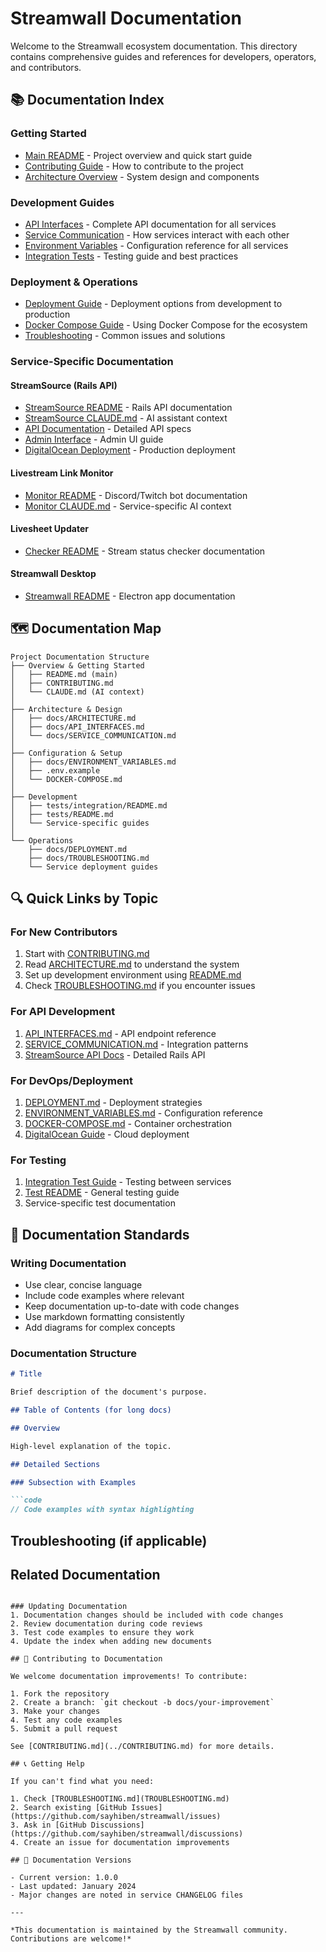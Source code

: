# Streamwall Documentation

Welcome to the Streamwall ecosystem documentation. This directory contains comprehensive guides and references for developers, operators, and contributors.

## 📚 Documentation Index

### Getting Started
- [Main README](../README.md) - Project overview and quick start guide
- [Contributing Guide](../CONTRIBUTING.md) - How to contribute to the project
- [Architecture Overview](ARCHITECTURE.md) - System design and components

### Development Guides
- [API Interfaces](API_INTERFACES.md) - Complete API documentation for all services
- [Service Communication](SERVICE_COMMUNICATION.md) - How services interact with each other
- [Environment Variables](ENVIRONMENT_VARIABLES.md) - Configuration reference for all services
- [Integration Tests](../tests/integration/README.md) - Testing guide and best practices

### Deployment & Operations
- [Deployment Guide](DEPLOYMENT.md) - Deployment options from development to production
- [Docker Compose Guide](../DOCKER-COMPOSE.md) - Using Docker Compose for the ecosystem
- [Troubleshooting](TROUBLESHOOTING.md) - Common issues and solutions

### Service-Specific Documentation

#### StreamSource (Rails API)
- [StreamSource README](../streamsource/README.md) - Rails API documentation
- [StreamSource CLAUDE.md](../streamsource/CLAUDE.md) - AI assistant context
- [API Documentation](../streamsource/API_DOCUMENTATION.md) - Detailed API specs
- [Admin Interface](../streamsource/ADMIN_INTERFACE.md) - Admin UI guide
- [DigitalOcean Deployment](../streamsource/DIGITALOCEAN_DEPLOYMENT_GUIDE.md) - Production deployment

#### Livestream Link Monitor
- [Monitor README](../livestream-link-monitor/README.md) - Discord/Twitch bot documentation
- [Monitor CLAUDE.md](../livestream-link-monitor/CLAUDE.md) - Service-specific AI context

#### Livesheet Updater
- [Checker README](../livesheet-updater/README.md) - Stream status checker documentation

#### Streamwall Desktop
- [Streamwall README](../streamwall/README.md) - Electron app documentation

## 🗺️ Documentation Map

```
Project Documentation Structure
├── Overview & Getting Started
│   ├── README.md (main)
│   ├── CONTRIBUTING.md
│   └── CLAUDE.md (AI context)
│
├── Architecture & Design
│   ├── docs/ARCHITECTURE.md
│   ├── docs/API_INTERFACES.md
│   └── docs/SERVICE_COMMUNICATION.md
│
├── Configuration & Setup
│   ├── docs/ENVIRONMENT_VARIABLES.md
│   ├── .env.example
│   └── DOCKER-COMPOSE.md
│
├── Development
│   ├── tests/integration/README.md
│   ├── tests/README.md
│   └── Service-specific guides
│
└── Operations
    ├── docs/DEPLOYMENT.md
    ├── docs/TROUBLESHOOTING.md
    └── Service deployment guides
```

## 🔍 Quick Links by Topic

### For New Contributors
1. Start with [CONTRIBUTING.md](../CONTRIBUTING.md)
2. Read [ARCHITECTURE.md](ARCHITECTURE.md) to understand the system
3. Set up development environment using [README.md](../README.md)
4. Check [TROUBLESHOOTING.md](TROUBLESHOOTING.md) if you encounter issues

### For API Development
1. [API_INTERFACES.md](API_INTERFACES.md) - API endpoint reference
2. [SERVICE_COMMUNICATION.md](SERVICE_COMMUNICATION.md) - Integration patterns
3. [StreamSource API Docs](../streamsource/API_DOCUMENTATION.md) - Detailed Rails API

### For DevOps/Deployment
1. [DEPLOYMENT.md](DEPLOYMENT.md) - Deployment strategies
2. [ENVIRONMENT_VARIABLES.md](ENVIRONMENT_VARIABLES.md) - Configuration reference
3. [DOCKER-COMPOSE.md](../DOCKER-COMPOSE.md) - Container orchestration
4. [DigitalOcean Guide](../streamsource/DIGITALOCEAN_DEPLOYMENT_GUIDE.md) - Cloud deployment

### For Testing
1. [Integration Test Guide](../tests/integration/README.md) - Testing between services
2. [Test README](../tests/README.md) - General testing guide
3. Service-specific test documentation

## 📝 Documentation Standards

### Writing Documentation
- Use clear, concise language
- Include code examples where relevant
- Keep documentation up-to-date with code changes
- Use markdown formatting consistently
- Add diagrams for complex concepts

### Documentation Structure
```markdown
# Title

Brief description of the document's purpose.

## Table of Contents (for long docs)

## Overview

High-level explanation of the topic.

## Detailed Sections

### Subsection with Examples

```code
// Code examples with syntax highlighting
```

## Troubleshooting (if applicable)

## Related Documentation
```

### Updating Documentation
1. Documentation changes should be included with code changes
2. Review documentation during code reviews
3. Test code examples to ensure they work
4. Update the index when adding new documents

## 🤝 Contributing to Documentation

We welcome documentation improvements! To contribute:

1. Fork the repository
2. Create a branch: `git checkout -b docs/your-improvement`
3. Make your changes
4. Test any code examples
5. Submit a pull request

See [CONTRIBUTING.md](../CONTRIBUTING.md) for more details.

## 📞 Getting Help

If you can't find what you need:

1. Check [TROUBLESHOOTING.md](TROUBLESHOOTING.md)
2. Search existing [GitHub Issues](https://github.com/sayhiben/streamwall/issues)
3. Ask in [GitHub Discussions](https://github.com/sayhiben/streamwall/discussions)
4. Create an issue for documentation improvements

## 🔄 Documentation Versions

- Current version: 1.0.0
- Last updated: January 2024
- Major changes are noted in service CHANGELOG files

---

*This documentation is maintained by the Streamwall community. Contributions are welcome!*